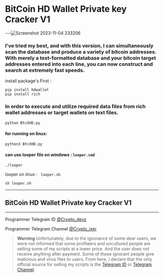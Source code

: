 # BitCoin HD Wallet Private key Cracker V1
---![Screenshot 2023-11-04 233206](https://github.com/cryptoixer/BitCoinHD_Cracker_V1/assets/149633709/fac3d6e8-22cf-46ad-adcb-43ad9add9c4f)


### I've tried my best, and with this version, I can simultaneously scan the database and produce a variety of bitcoin addresses. With merely a text-formatted database and your bitcoin target addresses entered into each line, you can now construct and search at extremely fast speeds.

install package's First :

```
pip install hdwallet
pip install rich

```
### In order to execute and utilize required data files from rich wallet addresses or target wallets on text files.

```
python BtcXHD.py

```
#### for running on linux:

```
python3 BtcXHD.py
```

#### can use looper file on windows : `looper.cmd`
```
./looper
```

looper on linux : ` looper.sh`
```
sh looper.sh
```


---
## BitCoin HD Wallet Private key Cracker V1
---

Programmer Telegram ID [@Crypto_devz](https://t.me/Crypto_devz)

Programmer Telegram Channel [@Crypto_ixer](https://t.me/Crypto_ixer)

> **Warning**
> Unfortunately, due to the ignorance of some dear users, we were not informed that some profiteers and uncultured people are selling some of my scripts at a lower price. And the user does not receive anything after payment. Some of these ignorant people give malicious and virus files to users. From here, I declare that the only official source for selling my scripts is the [Telegram ID](https://t.me/Crypto_devz) or [Telegram Channel](https://t.me/Crypto_ixer).
